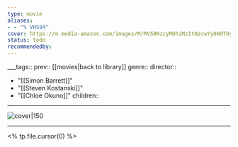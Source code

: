 ```yaml
---
type: movie
aliases:
- - "% VHS94"
cover: https://m.media-amazon.com/images/M/MV5BNzcyMDhiMzItNzcwYy00OTUyLTg2MjQtZDNiOWQwZjg4MjlmXkEyXkFqcGc@._V1_SX300.jpg
status: todo
recommendedby:
---
```

___tags:: prev:: [[movies|back to library]]
genre::
director:: 
  - "[[Simon Barrett]]"
  - "[[Steven Kostanski]]"
  - "[[Chloe Okuno]]"
children::
___
![cover|150](https://m.media-amazon.com/images/M/MV5BNzcyMDhiMzItNzcwYy00OTUyLTg2MjQtZDNiOWQwZjg4MjlmXkEyXkFqcGc@._V1_SX300.jpg)
___
<% tp.file.cursor(0) %>
